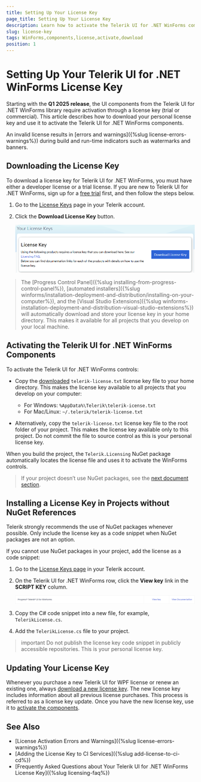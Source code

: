 ```yaml
---
title: Setting Up Your License Key
page_title: Setting Up Your License Key
description: Learn how to activate the Telerik UI for .NET WinForms components by downloading and setting up your Telerik components license key.
slug: license-key
tags: WinForms,components,license,activate,download
position: 1
---
```


# Setting Up Your Telerik UI for .NET WinForms License Key

Starting with the __Q1 2025 release__, the UI components from the Telerik UI for .NET WinForms library require activation through a license key (trial or commercial). This article describes how to download your personal license key and use it to activate the Telerik UI for .NET WinForms components.

An invalid license results in [errors and warnings]({%slug license-errors-warnings%}) during build and run-time indicators such as watermarks and banners.

## Downloading the License Key

To download a license key for Telerik UI for .NET WinForms, you must have either a developer license or a trial license. If you are new to Telerik UI for .NET WinForms, sign up for a [free trial](https://www.telerik.com/try/ui-for-WinForms) first, and then follow the steps below.

1. Go to the [License Keys](https://www.telerik.com/account/your-licenses/license-keys) page in your Telerik account.

1. Click the **Download License Key** button.

    ![Download a Telerik UI for .NET WinForms License Key](./images/download-license-key.png)

> The [Progress Control Panel]({%slug installing-from-progress-control-panel%}), [automated installers]({%slug winforms/installation-deployment-and-distribution/installing-on-your-computer%}), and the [Visual Studio Extensions]({%slug winforms-installation-deployment-and-distribution-visual-studio-extensions%}) will automatically download and store your license key in your home directory. This makes it available for all projects that you develop on your local machine.

## Activating the Telerik UI for .NET WinForms Components

To activate the Telerik UI for .NET WinForms controls:

* Copy the [downloaded](#downloading-the-license-key) `telerik-license.txt` license key file to your home directory. This makes the license key available to all projects that you develop on your computer:

    * For Windows: `%AppData%\Telerik\telerik-icense.txt`
    * For Mac/Linux: `~/.telerik/telerik-license.txt`

* Alternatively, copy the `telerik-license.txt` license key file to the root folder of your project. This makes the license key available only to this project. Do not commit the file to source control as this is your personal license key.

When you build the project, the `Telerik.Licensing` NuGet package automatically locates the license file and uses it to activate the WinForms controls.

> If your project doesn’t use NuGet packages, see the [next document section](#installing-a-license-key-in-projects-without-nuget-references).

## Installing a License Key in Projects without NuGet References

Telerik strongly recommends the use of NuGet packages whenever possible. Only include the license key as a code snippet when NuGet packages are not an option.

If you cannot use NuGet packages in your project, add the license as a code snippet:

1. Go to the [License Keys page](https://www.telerik.com/account/your-licenses/license-keys) in your Telerik account.

1. On the Telerik UI for .NET WinForms row, click the **View key** link in the **SCRIPT KEY** column.

    ![Download a Telerik UI for .NET WinForms Script Key](./images/download-script-key.png)

1. Copy the C# code snippet into a new file, for example, `TelerikLicense.cs`.

1. Add the `TelerikLicense.cs` file to your project.

>important Do not publish the license key code snippet in publicly accessible repositories. This is your personal license key.


## Updating Your License Key

Whenever you purchase a new Telerik UI for WPF license or renew an existing one, always [download a new license key](#downloading-the-license-key). The new license key includes information about all previous license purchases. This process is referred to as a license key update. Once you have the new license key, use it to [activate the components](#activating-the-telerik-ui-for-net-winforms-components).

## See Also

* [License Activation Errors and Warnings]({%slug license-errors-warnings%})
* [Adding the License Key to CI Services]({%slug add-license-to-ci-cd%})
* [Frequently Asked Questions about Your Telerik UI for .NET WinForms License Key]({%slug licensing-faq%})

